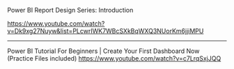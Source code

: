 Power BI Report Design Series: Introduction

https://www.youtube.com/watch?v=Dk9xg27Nuyw&list=PLcwrIWK7WBcSXkBqWXQ3NUorKm6jjiMPU

---
Power BI Tutorial For Beginners | Create Your First Dashboard Now (Practice Files included)
https://www.youtube.com/watch?v=c7LrqSxjJQQ